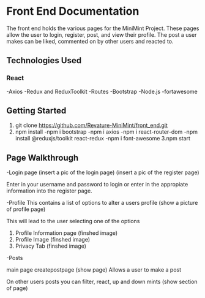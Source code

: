 # Front End Documentation
The front end holds the various pages for the MiniMint Project.
These pages allow the user to login, register, post, and view 
their profile. The post a user makes can be liked, commented on
by other users and reacted to.

## Technologies Used
### React
-Axios
-Redux and ReduxToolkit
-Routes
-Bootstrap
-Node.js
-fortawesome

## Getting Started
1. git clone https://github.com/Revature-MiniMint/front_end.git
2. npm install
-npm i bootstrap
-npm i axios
-npm i react-router-dom
-npm install @reduxjs/toolkit react-redux
-npm i font-awesome
3.npm start

## Page Walkthrough 
-Login page
(insert a pic of the login page)
(insert a pic of the register page)

Enter in your username and password to login or 
enter in the appropiate information into the
register page.

-Profile 
This contains a list of options to alter a users profile
(show a picture of profile page)

This will lead to the user selecting one of the options

1. Profile Information page 
(finshed image)
2. Profile Image 
(finshed image)
3. Privacy Tab
(finshed image)

-Posts

main page createpostpage
(show page)
Allows a user to make a post


On other users posts you can filter, react,
up and down mints
(show section of page)








